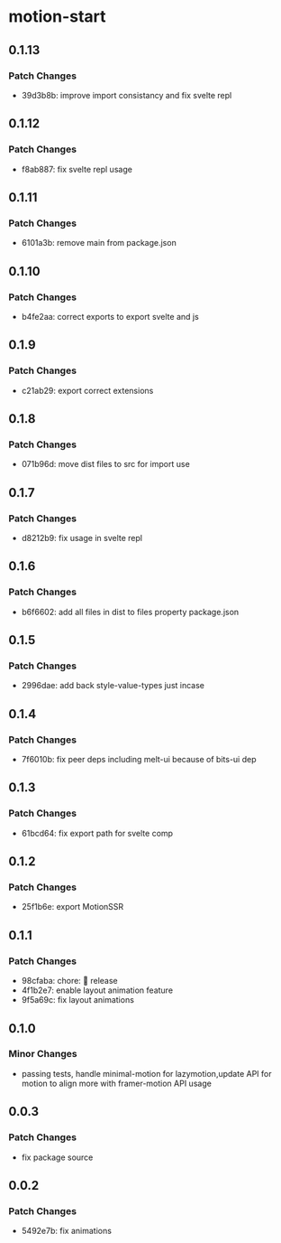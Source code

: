 # motion-start

## 0.1.13

### Patch Changes

- 39d3b8b: improve import consistancy and fix svelte repl

## 0.1.12

### Patch Changes

- f8ab887: fix svelte repl usage

## 0.1.11

### Patch Changes

- 6101a3b: remove main from package.json

## 0.1.10

### Patch Changes

- b4fe2aa: correct exports to export svelte and js

## 0.1.9

### Patch Changes

- c21ab29: export correct extensions

## 0.1.8

### Patch Changes

- 071b96d: move dist files to src for import use

## 0.1.7

### Patch Changes

- d8212b9: fix usage in svelte repl

## 0.1.6

### Patch Changes

- b6f6602: add all files in dist to files property package.json

## 0.1.5

### Patch Changes

- 2996dae: add back style-value-types just incase

## 0.1.4

### Patch Changes

- 7f6010b: fix peer deps including melt-ui because of bits-ui dep

## 0.1.3

### Patch Changes

- 61bcd64: fix export path for svelte comp

## 0.1.2

### Patch Changes

- 25f1b6e: export MotionSSR

## 0.1.1

### Patch Changes

- 98cfaba: chore: 🤖 release
- 4f1b2e7: enable layout animation feature
- 9f5a69c: fix layout animations

## 0.1.0

### Minor Changes

- passing tests, handle minimal-motion for lazymotion,update API for motion to align more with framer-motion API usage

## 0.0.3

### Patch Changes

- fix package source

## 0.0.2

### Patch Changes

- 5492e7b: fix animations

